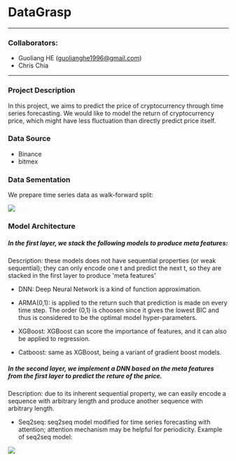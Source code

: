 # DataGrasp
-----
### Collaborators:
- Guoliang HE (guolianghe1996@gmail.com)
- Chris Chia 
-----

### Project Description
In this project, we aims to predict the price of cryptocurrency through time series forecasting. We would like to model the return of cryptocurrency price, which might have less fluctuation than directly predict price itself.

### Data Source
- Binance
- bitmex

### Data Sementation

We prepare time series data as walk-forward split:

![](https://raw.githubusercontent.com/Arturus/kaggle-web-traffic/master/images/split.png)


### Model Architecture 

##### In the *first* layer, we stack the following models to produce meta features:

Description: these models does not have sequential properties (or weak sequential); they can only encode one t and predict the next t, so they are stacked in the first layer to produce 'meta features'

- DNN: Deep Neural Network is a kind of function approximation.

- ARMA(0,1): is applied to the return such that prediction is made on every time step. The order (0,1) is choosen since it gives the lowest BIC and thus is considered to be the optimal model hyper-parameters.

- XGBoost: XGBoost can score the importance of features, and it can also be applied to regression.

- Catboost: same as XGBoost, being a variant of gradient boost models. 


##### In the *second* layer, we implement a DNN based on the meta features from the first layer to predict the reture of the price.

Description: due to its inherent sequential property, we can easily encode a sequence with arbitrary length and produce another sequence with arbitrary length. 

- Seq2seq: seq2seq model modified for time series forecasting with attention; attention mechanism may be helpful for periodicity. Example of seq2seq model:

![](https://miro.medium.com/max/1400/1*CkeGXClZ5Xs0MhBc7xFqSA.png)


